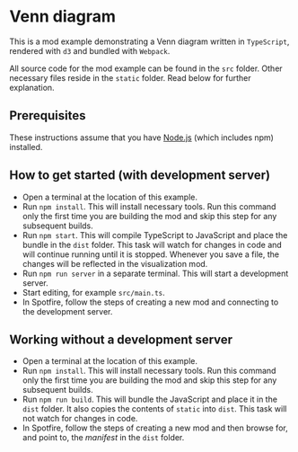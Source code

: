 # Venn diagram

This is a mod example demonstrating a Venn diagram written in `TypeScript`, rendered with `d3` and bundled with `Webpack`.

All source code for the mod example can be found in the `src` folder. Other necessary files reside in the `static` folder. Read below for further explanation.

## Prerequisites

These instructions assume that you have [Node.js](https://nodejs.org/en/) (which includes npm) installed.

## How to get started (with development server)

- Open a terminal at the location of this example.
- Run `npm install`. This will install necessary tools. Run this command only the first time you are building the mod and skip this step for any subsequent builds.
- Run `npm start`. This will compile TypeScript to JavaScript and place the bundle in the `dist` folder. This task will watch for changes in code and will continue running until it is stopped. Whenever you save a file, the changes will be reflected in the visualization mod.
- Run `npm run server` in a separate terminal. This will start a development server.
- Start editing, for example `src/main.ts`.
- In Spotfire, follow the steps of creating a new mod and connecting to the development server.

## Working without a development server

- Open a terminal at the location of this example.
- Run `npm install`. This will install necessary tools. Run this command only the first time you are building the mod and skip this step for any subsequent builds.
- Run `npm run build`. This will bundle the JavaScript and place it in the `dist` folder. It also copies the contents of `static` into `dist`. This task will not watch for changes in code.
- In Spotfire, follow the steps of creating a new mod and then browse for, and point to, the _manifest_ in the `dist` folder.

